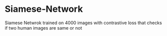 # Siamese-Network

Siamese Netwrok trained on 4000 images with contrastive loss that checks if two human images are same or not
